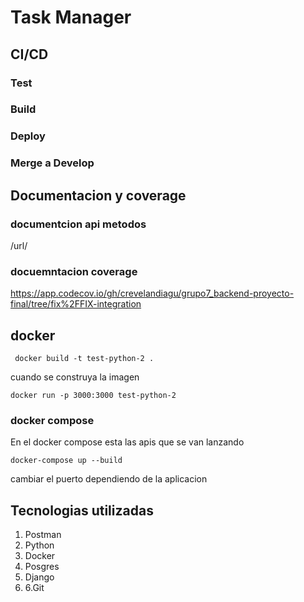 # Task Manager

## CI/CD

### Test

### Build

### Deploy


### Merge a Develop


## Documentacion y coverage


### documentcion api metodos
/url/

### docuemntacion coverage
https://app.codecov.io/gh/crevelandiagu/grupo7_backend-proyecto-final/tree/fix%2FFIX-integration

## docker

```shell
 docker build -t test-python-2 . 
```
cuando se construya la imagen 


```shell
docker run -p 3000:3000 test-python-2 
```

### docker compose 

En el docker compose esta las apis que se van lanzando

```shell
docker-compose up --build
```

cambiar el puerto dependiendo de la aplicacion

## Tecnologias utilizadas
1. Postman
2. Python
3. Docker
4. Posgres
5. Django 
6. 6.Git